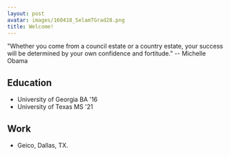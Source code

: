 ```yaml
---
layout: post
avatar: images/160418_SelamTGrad28.png
title: Welcome!
---
```

"Whether you come from a council estate or a country estate, your success will be determined by your own confidence and fortitude." -- Michelle Obama






## Education
* University of Georgia BA '16
* University of Texas MS '21

## Work
* Geico, Dallas, TX.


